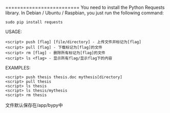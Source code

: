 =========================
You need to install the Python Requests library. In Debian / Ubuntu / Raspbian, you just run the following command:

    sudo pip install requests


USAGE:

```
<script> push [flag] [file/directory] - 上传文件并标记为[flag]
<script> pull [flag] - 下载标记为[flag]的文件
<script> rm [flag] - 删除所有标记为[flag]的文件
<script> ls <flag> - 显示所有flag/显示flag下的内容
```
EXAMPLES:
```
<script> push thesis thesis.doc mythesis[directory]
<script> pull thesis
<script> ls thesis
<script> ls thesis/mythesis
<script> rm thesis
```

文件默认保存在/app/bypy中
